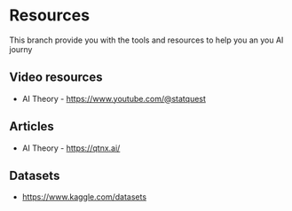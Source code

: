 # Resources

This branch provide you with the tools and resources to help you an you AI journy 

## Video resources
* AI Theory - https://www.youtube.com/@statquest

## Articles 
* AI Theory - https://qtnx.ai/
  
## Datasets
* https://www.kaggle.com/datasets
